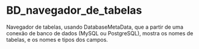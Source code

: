 # BD_navegador_de_tabelas
Navegador de tabelas, usando DatabaseMetaData, que a partir de uma conexão de banco de dados (MySQL ou PostgreSQL), mostra os nomes de tabelas, e os nomes e tipos dos campos.
